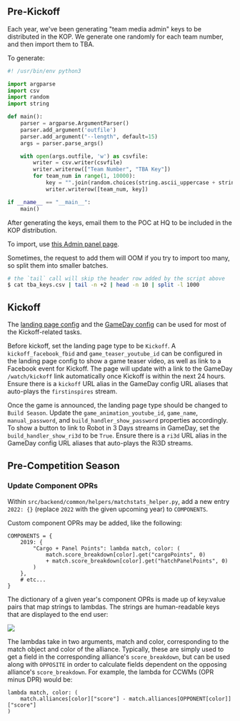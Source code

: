 ## Pre-Kickoff

Each year, we've been generating "team media admin" keys to be distributed in the KOP. We generate one randomly for each team number, and then import them to TBA.

To generate:

```python
#! /usr/bin/env python3

import argparse
import csv
import random
import string

def main():
    parser = argparse.ArgumentParser()
    parser.add_argument('outfile')
    parser.add_argument("--length", default=15)
    args = parser.parse_args()

    with open(args.outfile, 'w') as csvfile:
        writer = csv.writer(csvfile)
        writer.writerow(["Team Number", "TBA Key"])
        for team_num in range(1, 10000):
            key = "".join(random.choices(string.ascii_uppercase + string.ascii_lowercase + string.digits, k=args.length))
            writer.writerow([team_num, key])

if __name__ == "__main__":
    main()
```

After generating the keys, email them to the POC at HQ to be included in the KOP distribution.

To import, use [this Admin panel page](https://www.thebluealliance.com/admin/media/modcodes/add).

Sometimes, the request to add them will OOM if you try to import too many, so split them into smaller batches.

```bash
# the `tail` call will skip the header row added by the script above
$ cat tba_keys.csv | tail -n +2 | head -n 10 | split -l 1000
```

## Kickoff

The [landing page config](https://www.thebluealliance.com/admin/main_landing) and the [GameDay config](https://www.thebluealliance.com/admin/gameday) can be used for most of the Kickoff-related tasks.

Before kickoff, set the landing page type to be `Kickoff`. A `kickoff_facebook_fbid` and `game_teaser_youtube_id` can be configured in the landing page config to show a game teaser video, as well as link to a Facebook event for Kickoff. The page will update with a link to the GameDay `/watch/kickoff` link automatically once Kickoff is within the next 24 hours. Ensure there is a `kickoff` URL alias in the GameDay config URL aliases that auto-plays the `firstinspires` stream.

Once the game is announced, the landing page type should be changed to `Build Season`. Update the `game_animation_youtube_id`, `game_name`, `manual_password`, and `build_handler_show_password` properties accordingly. To show a button to link to Robot in 3 Days streams in GameDay, set the `build_handler_show_ri3d` to be `True`. Ensure there is a `ri3d` URL alias in the GameDay config URL aliases that auto-plays the Ri3D streams.

## Pre-Competition Season

### Update Component OPRs

Within `src/backend/common/helpers/matchstats_helper.py`, add a new entry `2022: {}` (replace `2022` with the given upcoming year) to `COMPONENTS`.

Custom component OPRs may be added, like the following:

```    
COMPONENTS = {
    2019: {
        "Cargo + Panel Points": lambda match, color: (
            match.score_breakdown[color].get("cargoPoints", 0)
            + match.score_breakdown[color].get("hatchPanelPoints", 0)
        )
    },
    # etc...
}
```

The dictionary of a given year's component OPRs is made up of key:value pairs that map strings to lambdas. The strings are human-readable keys that are displayed to the end user:

![](https://i.imgur.com/ITrxcut.png)


The lambdas take in two arguments, match and color, corresponding to the match object and color of the alliance. Typically, these are simply used to get a field in the corresponding alliance's `score_breakdown`, but can be used along with `OPPOSITE` in order to calculate fields dependent on the opposing alliance's `score_breakdown`. For example, the lambda for CCWMs (OPR minus DPR) would be:

```
lambda match, color: (
    match.alliances[color]["score"] - match.alliances[OPPONENT[color]]["score"]
)
```
